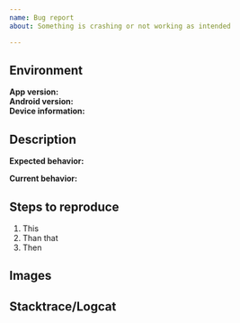```yaml
---
name: Bug report
about: Something is crashing or not working as intended

---
```


## Environment

**App version:**  <!-- Add branch if necessary -->  
**Android version:**  <!-- If customize ROM, write which -->  
**Device information:**  <!-- Manufacturer and model -->  

## Description

**Expected behavior:**

**Current behavior:**

## Steps to reproduce

1. This
2. Than that
3. Then

## Images <!-- if available, else delete -->  

## Stacktrace/Logcat <!-- if available, else delete -->  
